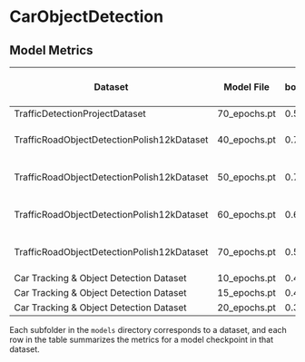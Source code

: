 # CarObjectDetection

## Model Metrics

| Dataset                                    | Model File         | box_loss(train) | cls_loss(train) | dfl_loss(train) | Precision (P) | Recall (R)| mAP50 | mAP50-95 | Train images|Time per epoch |
|---------------------------------------------|--------------------|----------|----------|----------|---------------|------------|-------|----------|------|----------|
| TrafficDetectionProjectDataset              | 70_epochs.pt       | 0.5923   | 0.3237   | 0.8353   |    0.94       |   0.907    |  0.95 |  0.781   |5 805 |2 min|
| TrafficRoadObjectDetectionPolish12kDataset  | 40_epochs.pt       | 0.7864   | 0.4288   | 0.8576   |    0.833      |   0.704    | 0.765 |  0.464   |10 500|4 min 30 sec|
| TrafficRoadObjectDetectionPolish12kDataset  | 50_epochs.pt       | 0.7074   | 0.3897   | 0.8429   |    0.838      |   0.7      | 0.767 |  0.477   |10 500|4 min 30 sec|
| TrafficRoadObjectDetectionPolish12kDataset  | 60_epochs.pt       | 0.6371   | 0.355    | 0.8305   |    0.847      |   0.707     | 0.775 |  0.48   |10 500|4 min 30 sec|
| TrafficRoadObjectDetectionPolish12kDataset  | 70_epochs.pt       | 0.5132   | 0.2903    | 0.8029   |   0.833      |   0.705     | 0.77  |  0.477  |10 500|4 min 30 sec|
| Car Tracking & Object Detection Dataset  | 10_epochs.pt       | 0.4234   | 0.2882    | 0.7889   |   0.989      |  0.956     |  0.991  |   0.895  |211| 5 sec|
| Car Tracking & Object Detection Dataset  | 15_epochs.pt       | 0.4255   | 0.2868    | 0.7753   |   0.982      |   0.966     | 0.991  |   0.9  |211| 5 sec|
| Car Tracking & Object Detection Dataset  | 20_epochs.pt       | 0.3598   | 0.2403    | 0.7809   |  0.978      |   0.967     |0.993  |  0.916  |211| 5 sec|



Each subfolder in the `models` directory corresponds to a dataset, and each row in the table summarizes the metrics for a model checkpoint in that dataset.